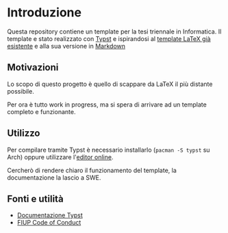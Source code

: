 # Introduzione

Questa repository contiene un template per la tesi triennale in Informatica.
Il template e stato realizzato con [Typst](https://typst.app/) e ispirandosi al [template LaTeX già esistente](https://github.com/FIUP/Thesis-template.git) e alla sua versione in [Markdown](https://github.com/FIUP/pandoc-thesis-template)

## Motivazioni

Lo scopo di questo progetto è quello di scappare da LaTeX il più distante possibile.

Per ora è tutto work in progress, ma si spera di arrivare ad un template completo e funzionante.

## Utilizzo

Per compilare tramite Typst è necessario installarlo (`pacman -S typst` su Arch) oppure utilizzare l'[editor online](https://typst.app/).

Cercherò di rendere chiaro il funzionamento del template, la documentazione la lascio a SWE.

## Fonti e utilità

- [Documentazione Typst](https://typst.app/docs/)
- [FIUP Code of Conduct](https://github.com/FIUP/Getting_Started/blob/master/CODE_OF_CONDUCT.md)
